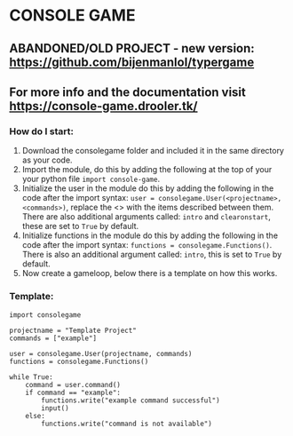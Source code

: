 # CONSOLE GAME

## ABANDONED/OLD PROJECT - new version: https://github.com/bijenmanlol/typergame

## For more info and the documentation visit https://console-game.drooler.tk/

### How do I start:
1. Download the consolegame folder and included it in the same directory as your code.
2. Import the module, do this by adding the following at the top of your your python file ```import console-game```.
3. Initialize the user in the module do this by adding the following in the code after the import syntax: ```user = consolegame.User(<projectname>, <commands>)```, replace the <> with the items described between them. There are also additional arguments called: ```intro``` and ```clearonstart```, these are set to ```True``` by default.
4. Initialize functions in the module do this by adding the following in the code after the import syntax: ```functions = consolegame.Functions()```. There is also an additional argument called: ```intro```, this is set to ```True``` by default.
5. Now create a gameloop, below there is a template on how this works.
### Template:
```
import consolegame

projectname = "Template Project"
commands = ["example"]

user = consolegame.User(projectname, commands)
functions = consolegame.Functions()

while True:
    command = user.command()
    if command == "example":
        functions.write("example command successful")
        input()
    else:
        functions.write("command is not available")
```
